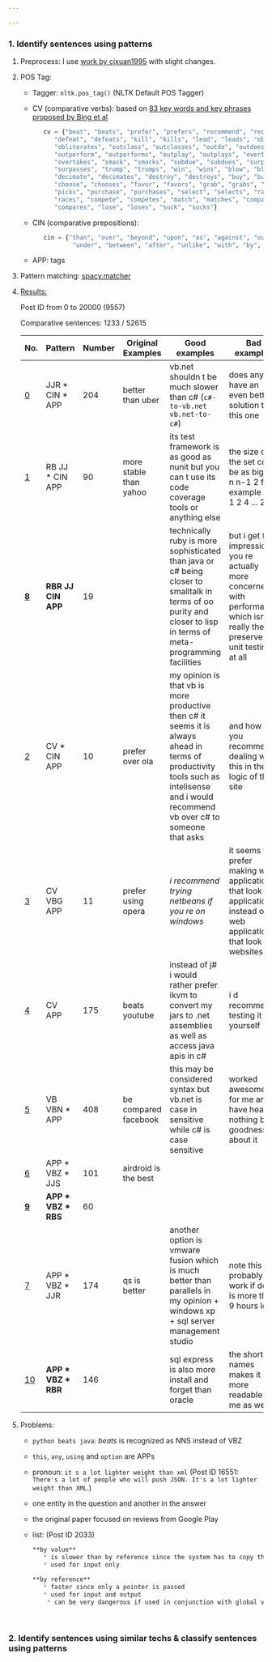 ```yaml
---

---
```


### 1. Identify sentences using patterns

1. Preprocess: I use [work by cjxuan1995](https://github.com/cjxuan1995/mining_analogical_libraries/blob/master/DataPreprocessing.py) with slight changes.

2. POS Tag:
   * Tagger: `nltk.pos_tag()` (NLTK Default POS Tagger)

   * CV (comparative verbs): based on [83 key words and key phrases proposed by Bing et al](https://github.com/hy3440/diffSimilarTech/blob/master/Related%20Papers/comparative-lexicon.pdf)

     ```python
        cv = {"beat", "beats", "prefer", "prefers", "recommend", "recommends",
           "defeat", "defeats", "kill", "kills", "lead", "leads", "obliterate",
           "obliterates", "outclass", "outclasses", "outdo", "outdoes",
           "outperform", "outperforms", "outplay", "outplays", "overtake",
           "overtakes", "smack", "smacks", "subdue", "subdues", "surpass",
           "surpasses", "trump", "trumps", "win", "wins", "blow", "blows",
           "decimate", "decimates", "destroy", "destroys", "buy", "buys",
           "choose", "chooses", "favor", "favors", "grab", "grabs", "pick",
           "picks", "purchase", "purchases", "select", "selects", "race",
           "races", "compete", "competes", "match", "matches", "compare",
           "compares", "lose", "loses", "suck", "sucks"}
     ```

   * CIN (comparative prepositions):

     ```python
        cin = {"than", "over", "beyond", "upon", "as", "against", "out", "behind",
                "under", "between", "after", "unlike", "with", "by", "opposite"}
     ```

   * APP: tags

3. Pattern matching: [spacy.matcher](https://spacy.io/usage/linguistic-features#section-rule-based-matching)

4. [Results:](https://github.com/hy3440/diffSimilarTech/blob/master/Data/pattern/pattern_summary.txt)

   Post ID from 0 to 20000 (9557)

   Comparative sentences: 1233 / 52615

   | No.                                      | Pattern             | Number | Original Examples       | Good examples                            | Bad examples                             |
   | ---------------------------------------- | ------------------- | ------ | ----------------------- | ---------------------------------------- | ---------------------------------------- |
   | [0](https://github.com/hy3440/diffSimilarTech/blob/master/Data/pattern/0.txt) | JJR * CIN * APP     | 204    | better than uber        | vb.net shouldn t be much slower than c# (`c#-to-vb.net`	`vb.net-to-c#`) | does anyone have an even better solution than this one |
   | [1](https://github.com/hy3440/diffSimilarTech/blob/master/Data/pattern/1.txt) | RB JJ * CIN APP     | 90     | more stable  than yahoo | its test framework is as good as nunit but you can t use its code coverage tools or anything else | the size of the set could be as big as n n-1 2 for example if x 1 2 4 ... 2 n |
   | [**8**](https://github.com/hy3440/diffSimilarTech/blob/master/Data/pattern/8.txt) | **RBR JJ CIN APP**  | 19     |                         | technically ruby is more sophisticated than java or c# being closer to smalltalk in terms of oo purity and closer to lisp in terms of meta-programming facilities | but i get the impression you re actually more concerned with performance which isn t really the preserve of unit testing at all |
   | [2](https://github.com/hy3440/diffSimilarTech/blob/master/Data/pattern/2.txt) | CV * CIN APP        | 10     | prefer over ola         | my opinion is that vb is more productive then c# it seems it is always ahead in terms of productivity tools such as intelisense and i would recommend vb over c# to someone that asks | and how do you recommend dealing with this in the logic of the site |
   | [3](https://github.com/hy3440/diffSimilarTech/blob/master/Data/pattern/3.txt) | CV VBG APP          | 11     | prefer using opera      | *i recommend trying netbeans if you re on windows* | it seems to prefer making web applications that look like applications instead of web applications that look like websites |
   | [4](https://github.com/hy3440/diffSimilarTech/blob/master/Data/pattern/4.txt) | CV APP              | 175    | beats youtube           | instead of j# i would rather prefer ikvm to convert my jars to .net assemblies as well as access java apis in c# | i d recommend testing it for yourself    |
   | [5](https://github.com/hy3440/diffSimilarTech/blob/master/Data/pattern/5.txt) | VB VBN * APP        | 408    | be compared facebook    | this may be considered syntax but vb.net is case in sensitive while c# is case sensitive | worked awesome for me and have heard nothing but goodness about it |
   | [6](https://github.com/hy3440/diffSimilarTech/blob/master/Data/pattern/6.txt) | APP * VBZ * JJS     | 101    | airdroid is the best    |                                          |                                          |
   | [**9**](https://github.com/hy3440/diffSimilarTech/blob/master/Data/pattern/9.txt) | **APP * VBZ * RBS** | 60     |                         |                                          |                                          |
   | [7](https://github.com/hy3440/diffSimilarTech/blob/master/Data/pattern/7.txt) | APP * VBZ * JJR     | 174    | qs is better            | another option is vmware fusion which is much better than parallels in my opinion + windows xp + sql server management studio | note this will probably not work if delay is more than 9 hours long |
   | [10](https://github.com/hy3440/diffSimilarTech/blob/master/Data/pattern/10.txt) | **APP * VBZ * RBR** | 146    |                         | sql express is also more install and forget than oracle | the shorter names makes it more readable to me as well |

5. Problems:

   * `python beats java`: *beats* is recognized as NNS instead of VBZ

   * `this`, `any`, `using` and `option` are APPs

   * pronoun: `it s a lot lighter weight than xml` (Post ID 16551: `There's a lot of people who will push JSON. It's a lot lighter weight than XML`.)

   * one entity in the question and another in the answer

   * the original paper focused on reviews from Google Play

   * list: (Post ID 2033)

     ```markdown
     **by value**
     	* is slower than by reference since the system has to copy the parameter
     	* used for input only

     **by reference**
     	* faster since only a pointer is passed
     	* used for input and output
         * can be very dangerous if used in conjunction with global variables

     ```

     ​

### 2. Identify sentences using similar techs & classify sentences using patterns

